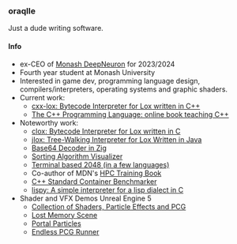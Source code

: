 ### oraqlle

Just a dude writing software.

#### Info

- ex-CEO of [Monash DeepNeuron](https://www.deepneuron.org/) for 2023/2024
- Fourth year student at Monash University
- Interested in game dev, programming language design, compilers/interpreters, operating systems and graphic shaders.<!-- assembly  --> 
- Current work:
  - [cxx-lox: Bytecode Interpreter for Lox written in C++](https://github.com/oraqlle/cxx-lox)
  - [The C++ Programming Language: online book teaching C++](https://oraqlle.github.io/cpp-book)
- Noteworthy work:
  - [clox: Bytecode Interpreter for Lox written in C](https://github.com/oraqlle/clox)
  - [jlox: Tree-Walking Interpreter for Lox Written in Java](https://github.com/oraqlle/jlox)
  - [Base64 Decoder in Zig](https://github.com/oraqlle/Base64Decoder)
  - [Sorting Algorithm Visualizer](https://github.com/oraqlle/sorting-visualizer)
  - [Terminal based 2048 (in a few languages)](https://github.com/oraqlle/2048)
  - Co-author of MDN's [HPC Training Book](https://github.com/MonashDeepNeuron/HPC-Training)
  - [C++ Standard Container Benchmarker](https://github.com/oraqlle/cxx-container-testing)
  - [lispy: A simple interpreter for a lisp dialect in C](https://github.com/oraqlle/lispy)
- Shader and VFX Demos Unreal Engine 5
  - [Collection of Shaders, Particle Effects and PCG](https://github.com/oraqlle/weekly-shader-labs)
  - [Lost Memory Scene](https://github.com/oraqlle/lost-memory-scene)
  - [Portal Particles](https://github.com/oraqlle/portal-particles)
  - [Endless PCG Runner](https://github.com/oraqlle/endless-pcg-runner)

<!-- <img alt="oraqlle's Top Languages" src="https://github-readme-stats.vercel.app/api/top-langs?username=oraqlle&langs_count=8&layout=compact&theme=react&bg_color=1F222E&title_color=68C3D4&icon_color=F8D866&border_color=1F222E" height="198px"/> -->
